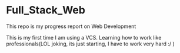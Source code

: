 # Full_Stack_Web
This repo is my progress report on Web Development

This is my first time I am using a VCS. Learning how to work like professionals(LOL joking, its just starting, I have to work
  very hard :/ )
